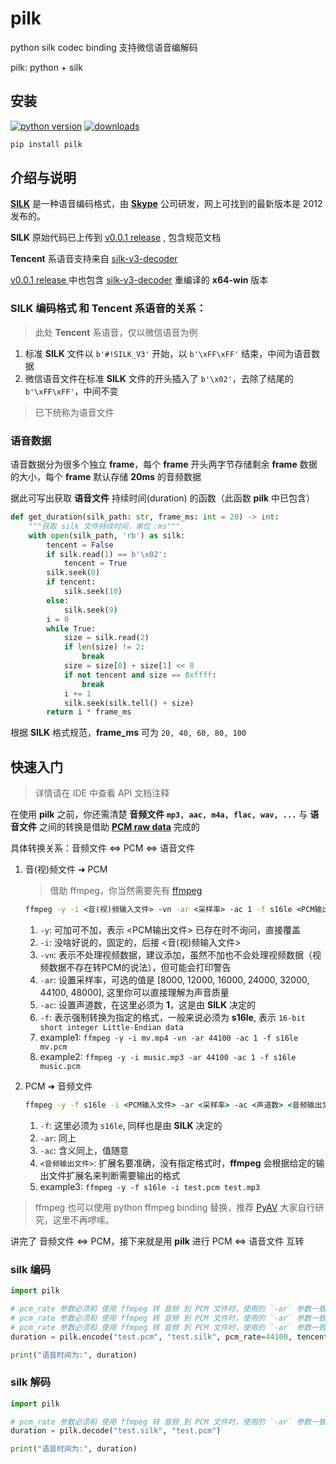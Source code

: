 # pilk

python silk codec binding 支持微信语音编解码

pilk: python + silk

## 安装

[![python version](https://img.shields.io/pypi/pyversions/pilk)](https://pypi.org/project/aligo/)  [![downloads](https://static.pepy.tech/personalized-badge/pilk?period=total&units=international_system&left_color=black&right_color=orange&left_text=Downloads)](https://pepy.tech/project/pilk)

```bash
pip install pilk
```

## 介绍与说明

[**SILK**](https://en.wikipedia.org/wiki/SILK) 是一种语音编码格式，由 [**Skype**](https://en.wikipedia.org/wiki/Skype_Technologies)
公司研发，网上可找到的最新版本是 2012 发布的。

**SILK** 原始代码已上传到 [v0.0.1 release](https://github.com/foyoux/pilk/releases/tag/v0.0.1) , 包含规范文档

**Tencent** 系语音支持来自 [silk-v3-decoder](https://github.com/kn007/silk-v3-decoder)

[v0.0.1 release ](https://github.com/foyoux/pilk/releases/tag/v0.0.1)
中也包含 [silk-v3-decoder](https://github.com/kn007/silk-v3-decoder) 重编译的 **x64-win** 版本

### **SILK** 编码格式 和 **Tencent** 系语音的关系：

> 此处 **Tencent** 系语音，仅以微信语音为例

1. 标准 **SILK** 文件以 `b'#!SILK_V3'` 开始，以 `b'\xFF\xFF'` 结束，中间为语音数据
2. 微信语音文件在标准 **SILK** 文件的开头插入了 `b'\x02'`，去除了结尾的 `b'\xFF\xFF'`，中间不变

> 已下统称为语音文件

### 语音数据

语音数据分为很多个独立 **frame**，每个 **frame** 开头两字节存储剩余 **frame** 数据的大小，每个 **frame** 默认存储 **20ms** 的音频数据

据此可写出获取 **语音文件** 持续时间(duration) 的函数（此函数 **pilk** 中已包含）

```python
def get_duration(silk_path: str, frame_ms: int = 20) -> int:
    """获取 silk 文件持续时间，单位：ms"""
    with open(silk_path, 'rb') as silk:
        tencent = False
        if silk.read(1) == b'\x02':
            tencent = True
        silk.seek(0)
        if tencent:
            silk.seek(10)
        else:
            silk.seek(9)
        i = 0
        while True:
            size = silk.read(2)
            if len(size) != 2:
                break
            size = size[0] + size[1] << 8
            if not tencent and size == 0xffff:
                break
            i += 1
            silk.seek(silk.tell() + size)
        return i * frame_ms
```

根据 **SILK** 格式规范，**frame_ms** 可为 `20, 40, 60, 80, 100`

## 快速入门

> 详情请在 IDE 中查看 API 文档注释

在使用 **pilk** 之前，你还需清楚 **音频文件 `mp3, aac, m4a, flac, wav, ...`** 与 **语音文件** 之间的转换是借助 [**PCM raw
data**](https://en.wikipedia.org/wiki/Pulse-code_modulation) 完成的

具体转换关系：音频文件 ⇔ PCM ⇔ 语音文件

1. 音(视)频文件 ➜ PCM
   > 借助 ffmpeg，你当然需要先有 [ffmpeg](https://www.ffmpeg.org/download.html)
    ```bat
    ffmpeg -y -i <音(视)频输入文件> -vn -ar <采样率> -ac 1 -f s16le <PCM输出文件>
    ```
    1. `-y`: 可加可不加，表示 <PCM输出文件> 已存在时不询问，直接覆盖
    2. `-i`: 没啥好说的，固定的，后接 <音(视)频输入文件>
    3. `-vn`: 表示不处理视频数据，建议添加，虽然不加也不会处理视频数据（视频数据不存在转PCM的说法），但可能会打印警告
    4. `-ar`: 设置采样率，可选的值是 [8000, 12000, 16000, 24000, 32000, 44100, 48000], 这里你可以直接理解为声音质量
    5. `-ac`: 设置声道数，在这里必须为 **1**，这是由 **SILK** 决定的
    6. `-f`: 表示强制转换为指定的格式，一般来说必须为 **s16le**, 表示 `16-bit short integer Little-Endian data`
    7. example1: `ffmpeg -y -i mv.mp4 -vn -ar 44100 -ac 1 -f s16le mv.pcm`
    8. example2: `ffmpeg -y -i music.mp3 -ar 44100 -ac 1 -f s16le music.pcm`


2. PCM ➜ 音频文件
    ```bat
    ffmpeg -y -f s16le -i <PCM输入文件> -ar <采样率> -ac <声道数> <音频输出文件>
    ```
    1. `-f`: 这里必须为 `s16le`, 同样也是由 **SILK** 决定的
    2. `-ar`: 同上
    3. `-ac`: 含义同上，值随意
    4. `<音频输出文件>`: 扩展名要准确，没有指定格式时，**ffmpeg** 会根据给定的输出文件扩展名来判断需要输出的格式
    5. example3: `ffmpeg -y -f s16le -i test.pcm test.mp3`

> ffmpeg 也可以使用 python ffmpeg binding 替换，推荐 [PyAV](https://github.com/PyAV-Org/PyAV) 大家自行研究，这里不再啰嗦。

讲完了 音频文件 ⇔ PCM，接下来就是用 **pilk** 进行 PCM ⇔ 语音文件 互转

### silk 编码

```python
import pilk

# pcm_rate 参数必须和 使用 ffmpeg 转 音频 到 PCM 文件时，使用的 `-ar` 参数一致
# pcm_rate 参数必须和 使用 ffmpeg 转 音频 到 PCM 文件时，使用的 `-ar` 参数一致
# pcm_rate 参数必须和 使用 ffmpeg 转 音频 到 PCM 文件时，使用的 `-ar` 参数一致
duration = pilk.encode("test.pcm", "test.silk", pcm_rate=44100, tencent=True)

print("语音时间为:", duration)
```

### silk 解码

```python
import pilk

# pcm_rate 参数必须和 使用 ffmpeg 转 音频 到 PCM 文件时，使用的 `-ar` 参数一致
duration = pilk.decode("test.silk", "test.pcm")

print("语音时间为:", duration)
```

